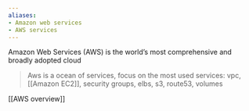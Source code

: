 ```yaml
---
aliases: 
- Amazon web services
- AWS services
---
```


Amazon Web Services (AWS) is the world’s most comprehensive and broadly adopted cloud

> Aws is a ocean of services, focus on the most used services: vpc, [[Amazon EC2]], security groups, elbs, s3, route53, volumes

[[AWS overview]]